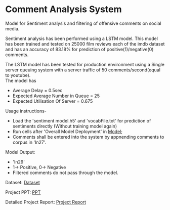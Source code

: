# Comment Analysis System
Model for Sentiment analysis and filtering of offensive comments on social media.

Sentiment analysis has been performed using a LSTM model. This model has been trained and tested on 25000 film reviews each of the imdb dataset and has an accuracy of 83.18% for prediction of positive(1)/negative(0) comments.


The LSTM model has been tested for production environment using a Single server queuing system with a server traffic of 50 comments/second(equal to youtube).   
The model has
- Average Delay = 0.5sec
- Expected Average Number in Queue = 25
- Expected Utilisation Of Server = 0.675

Usage instructions-
- Load the 'sentiment model.h5' and 'vocabFile.txt' for prediction of sentiments directly (Without training model again)
- Run cells after 'Overall Model Deployment' in [Model](https://github.com/its7ARC/commentAnalysisSystem/blob/master/commentAnalysis.ipynb); 
- Comments shall be entered into the system by appnending comments to corpus in 'In27'. 

Model Output: 
- 'In29' 
- 1-> Positive, 0-> Negative
- Filtered comments do not pass through the model.

Dataset: [Dataset](https://www.kaggle.com/lakshmi25npathi/imdb-dataset-of-50k-movie-reviews)

Project PPT: [PPT](https://github.com/its7ARC/CommentAnalysisSystem/blob/master/Comment%20Analysis%20System_PPT.pdf)

Detailed Project Report: [Project Report](https://github.com/its7ARC/commentAnalysisSystem/blob/master/Comment%20Analysis%20System.pdf)
